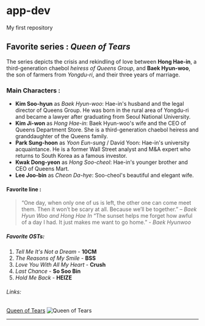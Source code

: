 # app-dev
My first repository
## Favorite series : *Queen of Tears*
The series depicts the crisis and rekindling of love between **Hong Hae-in**, a third-generation chaebol *heiress of Queens Group*, and **Baek Hyun-woo**, the son of farmers from *Yongdu-ri*, and their three years of marriage. 

### Main Characters :
- **Kim Soo-hyun** as *Baek Hyun-woo*: Hae-in's husband and the legal director of Queens Group. He was born in the rural area of Yongdu-ri and became a lawyer after graduating from Seoul National University.
- **Kim Ji-won** as *Hong Hae-in*: Baek Hyun-woo's wife and the CEO of Queens Department Store. She is a third-generation chaebol heiress and granddaughter of the Queens family.
- **Park Sung-hoon** as *Yoon Eun-sung* / David Yoon: Hae-in's university acquaintance. He is a former Wall Street analyst and M&A expert who returns to South Korea as a famous investor.
- **Kwak Dong-yeon** as *Hong Soo-cheol*: Hae-in's younger brother and CEO of Queens Mart.
- **Lee Joo-bin** as *Cheon Da-hye*: Soo-cheol's beautiful and elegant wife.
  
#### Favorite line : 
> “One day, when only one of us is left, the other one can come meet them. Then it won’t be scary at all. Because we’ll be together.” – *Baek Hyun Woo and Hong Hae In*
> “The sunset helps me forget how awful of a day I had. It just makes me want to go home.” - *Baek Hyunwoo*

##### Favorite OSTs:
1. *Tell Me It's Not a Dream* - **10CM**
2. *The Reasons of My Smile* - **BSS**
3. *Love You With All My Heart* - **Crush**
4. *Last Chance* - **So Soo Bin**
5. *Hold Me Back* - **HEIZE**
   
###### Links:
[Queen of Tears](https://en.wikipedia.org/wiki/Queen_of_Tears#:~:text=9%20External%20links-,Synopsis,their%20three%20years%20of%20marriage.)
![Queen of Tears](https://asianwiki.com/images/5/53/Queen_Of_Tears-p.jpg)

---
